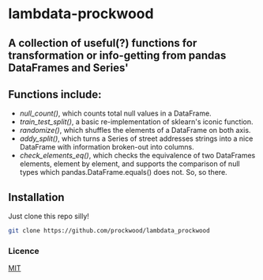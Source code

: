 # lambdata-prockwood

## A collection of useful(?) functions for transformation or info-getting from pandas DataFrames and Series'

## Functions include:
- _null_count()_, which counts total null values in a DataFrame.
- _train_test_split()_, a basic re-implementation of sklearn's iconic function.
- _randomize()_, which shuffles the elements of a DataFrame on both axis.
- _addy_split()_, which turns a Series of street addresses strings into a nice DataFrame with information broken-out into columns.
- _check_elements_eq()_, which checks the equivalence of two DataFrames elements, element by element, and supports the comparison of null types which pandas.DataFrame.equals() does not. So, so there.

## Installation
Just clone this repo silly!
```sh
git clone https://github.com/prockwood/lambdata_prockwood
```

### Licence
[MIT](LICENSE)
